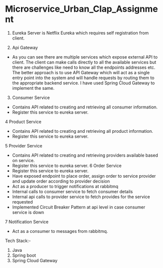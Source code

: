 # Microservice_Urban_Clap_Assignment

1. Eureka Server is Netflix Eureka which requires self registration from client.

2. Api Gateway
- As you can see there are multiple services which expose external API to client. The client can make calls directly to all the available services but there are challenges like need to know all the endpoints addresses etc. The better approach is to use API Gateway which will act as a single entry point into the system and will handle requests by routing them to the appropriate backend service.
I have used Spring Cloud Gateway to implement the same.

3. Consumer Service 
- Contains API related to creating and retrieving all consumer information.
- Register this service to eureka server.

4 Product Service
- Contains API related to creating and retrieving all product information.
- Register this service to eureka server.	

5 Provider Service
- Contains API related to creating and retrieving providers available based on service.
- Register this service to eureka server.
6 Order Service
- Register this service to eureka server.
- Have exposed endpoint to place order, assign order to service provider and update order according to provider decision
- Act as a producer to trigger notifications at rabbitmq
- Internal calls to consumer service to fetch consumer details
- Internal api calls to provider service to fetch provides for the service requested
- Implemented Circuit Breaker Pattern at api level in case consumer service is down

7 Notification Service
- Act as a consumer to messages from rabbitmq.


Tech Stack:-
1. Java
2. Spring boot
3. Spring Cloud Gateway

